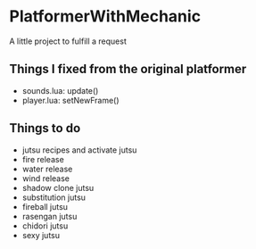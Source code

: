# PlatformerWithMechanic
A little project to fulfill a request

## Things I fixed from the original platformer
* sounds.lua: update()
* player.lua: setNewFrame()

## Things to do
* jutsu recipes and activate jutsu
* fire release
* water release
* wind release
* shadow clone jutsu
* substitution jutsu
* fireball jutsu
* rasengan jutsu
* chidori jutsu
* sexy jutsu